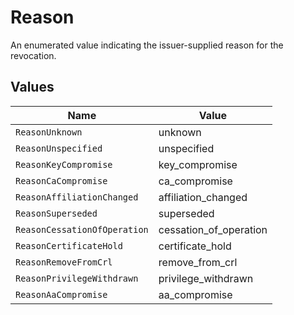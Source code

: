 # Reason

An enumerated value indicating the issuer-supplied reason for the revocation.


## Values

| Name                         | Value                        |
| ---------------------------- | ---------------------------- |
| `ReasonUnknown`              | unknown                      |
| `ReasonUnspecified`          | unspecified                  |
| `ReasonKeyCompromise`        | key_compromise               |
| `ReasonCaCompromise`         | ca_compromise                |
| `ReasonAffiliationChanged`   | affiliation_changed          |
| `ReasonSuperseded`           | superseded                   |
| `ReasonCessationOfOperation` | cessation_of_operation       |
| `ReasonCertificateHold`      | certificate_hold             |
| `ReasonRemoveFromCrl`        | remove_from_crl              |
| `ReasonPrivilegeWithdrawn`   | privilege_withdrawn          |
| `ReasonAaCompromise`         | aa_compromise                |